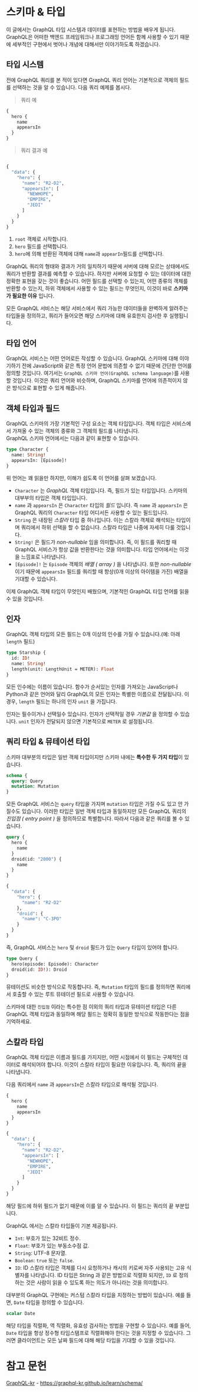# 스키마 & 타입

이 글에서는 GraphQL 타입 시스템과 데이터를 표현하는 방법을 배우게 됩니다. GraphQL은 어떠한 백엔드 프레임워크나 프로그래밍 언어든 함께 사용할 수 있기 때문에 세부적인 구현에서 벗어나 개념에 대해서만 이야기하도록 하겠습니다.

## 타입 시스템

전에 GraphQL 쿼리를 본 적이 있다면 GraphQL 쿼리 언어는 기본적으로 객체의 필드를 선택하는 것을 알 수 있습니다. 다음 쿼리 예제를 봅시다.

> 쿼리 예

```GraphQL
{
  hero {
    name
    appearsIn
  }
}
```

> 쿼리 결과 예

```GraphQL

{
  "data": {
    "hero": {
      "name": "R2-D2",
      "appearsIn": [
        "NEWHOPE",
        "EMPIRE",
        "JEDI"
      ]
    }
  }
}
```

1. `root` 객체로 시작합니다.
2. `hero` 필드를 선택합니다.
3. `hero`에 의해 반환된 객체에 대해 `name`과 `appearIn`필드를 선택합니다.

GraphQL 쿼리의 형태와 결과가 거의 일치하기 때문에 서버에 대해 모르는 상태에서도 쿼리가 반환할 결과를 예측할 수 있습니다. 하지만 서버에 요청할 수 있는 데이터에 대한 정확한 표현을 갖는 것이 좋습니다. 어떤 필드를 선택할 수 있는지, 어떤 종류의 객체를 반환할 수 있는지, 하위 객체에서 사용할 수 있는 필드는 무엇인지, 이것이 바로 **스키마가 필요한 이유** 입니다.

모든 GraphQL 서비스는 해당 서비스에서 쿼리 가능한 데이터들을 완벽하게 알려주는 타입들을 정의하고, 쿼리가 들어오면 해당 스키마에 대해 유효한지 검사한 후 실행됩니다.

## 타입 언어

GraphQL 서비스는 어떤 언어로든 작성할 수 있습니다. GraphQL 스키마에 대해 이야기하기 전에 JavaScript와 같은 특정 언어 문법에 의존할 수 없기 때문에 간단한 언어를 정의할 것입니다. 여기서는 `GraphQL 스키마 언어(GraphQL schema language)`를 사용할 것입니다. 이것은 쿼리 언어와 비슷하며, GraphQL 스키마를 언어에 의존적이지 않은 방식으로 표현할 수 있게 해줍니다.

## 객체 타입과 필드

GraphQL 스키마의 가장 기본적인 구성 요소는 객체 타입입니다. 객체 타입은 서비스에서 가져올 수 있는 객체의 종류와 그 객체의 필드를 나타냅니다.  
GraphQL 스키마 언어에서는 다음과 같이 표현할 수 있습니다.

```GraphQL
type Character {
  name: String!
  appearsIn: [Episode]!
}
```

위 언어는 꽤 읽을만 하지만, 이해가 쉽도록 이 언어를 살펴 보겠습니다.

- `Character` 는 _GraphQL_ 객체 타입입니다. 즉, 필드가 있는 타입입니다. 스키마의 대부부의 타입은 객체 타입입니다.
- `name` 과 `appearsIn` 은 `Character` 타입의 _필드_ 입니다. 즉 `name` 과 `appearsIn` 은 GraphQL 쿼리의 `Character` 타입 어디서든 사용할 수 있는 필드입니다.
- `String` 은 내장된 _스칼라_ 타입 중 하나입니다. 이는 스칼라 객체로 해석되는 타입이며 쿼리에서 하위 선택을 할 수 없습니다. 스칼라 타입은 나중에 자세히 다룰 것입니다.
- `String!` 은 필드가 _non-nullable_ 임을 의미합니다. 즉, 이 필드를 쿼리할 때 GraphQL 서비스가 항상 값을 반환한다는 것을 의미합니다. 타입 언어에서는 이것을 느낌표로 나타냅니다.
- `[Episode]!` 는 `Episode` 객체의 _배열_ _(_ _array_ _)_ 을 나타냅니다. 또한 _non-nullable_ 이기 때문에 `appearsIn` 필드를 쿼리할 때 항상(0개 이상의 아이템을 가진) 배열을 기대할 수 있습니다.

이제 GraphQL 객체 타입이 무엇인지 배웠으며, 기본적인 GraphQL 타입 언어를 읽을 수 있을 것입니다.

## 인자

GraphQL 객체 타입의 모든 필드는 0개 이상의 인수를 가질 수 있습니다.(예: 아래 `length` 필드)

```GraphQL
type Starship {
  id: ID!
  name: String!
  length(unit: LengthUnit = METER): Float
}
```

모든 인수에는 이름이 있습니다. 함수가 순서있는 인자를 가져오는 JavaScript나 Python과 같은 언어와 달리 GraphQL의 모든 인자는 특별한 이름으로 전달됩니다. 이 경우, `length` 필드는 하나의 인자 `unit` 을 가집니다.

인자는 필수이거나 선택일수 있습니다. 인자가 선택적일 경우 _기본값_ 을 정의할 수 있습니다. `unit` 인자가 전달되지 않으면 기본적으로 `METER` 로 설정됩니다.

## 쿼리 타입 & 뮤테이션 타입

스키마 대부분의 타입은 일반 객체 타입이지만 스키마 내에는 **특수한 두 가지 타입**이 있습니다.

```GraphQL
schema {
  query: Query
  mutation: Mutation
}
```

모든 GraphQL 서비스는 `query` 타입을 가지며 `mutation` 타입은 가질 수도 있고 안 가질수도 있습니다. 이러한 타입은 일반 객체 타입과 동일하지만 모든 GraphQL 쿼리의 _진입점_ _(_ _entry point_ _)_ 을 정의하므로 특별합니다. 따라서 다음과 같은 쿼리를 볼 수 있습니다.

```GraphQL
query {
  hero {
    name
  }
  droid(id: "2000") {
    name
  }
}
```

```GraphQL
{
  "data": {
    "hero": {
      "name": "R2-D2"
    },
    "droid": {
      "name": "C-3PO"
    }
  }
}
```

즉, GraphQL 서비스는 `hero` 및 `droid` 필드가 있는 `Query` 타입이 있어야 합니다.

```GraphQL
type Query {
  hero(episode: Episode): Character
  droid(id: ID!): Droid
}
```

뮤테이션도 비슷한 방식으로 작동합니다. 즉, `Mutation` 타입의 필드를 정의하면 쿼리에서 호출할 수 있는 루트 뮤테이션 필드로 사용할 수 있습니다.

스키마에 대한 `진입점` 이라는 특수한 점 이외의 쿼리 타입과 뮤테이션 타입은 다른 GraphQL 객체 타입과 동일하며 해당 필드는 정확히 동일한 방식으로 작동한다는 점을 기억하세요.

## 스칼라 타입

GraphQL 객체 타입은 이름과 필드를 가지지만, 어떤 시점에서 이 필드는 구체적인 데이터로 해석되어야 합니다. 이것이 스칼라 타입이 필요한 이유입니다. 즉, 쿼리의 끝을 나타냅니다.

다음 쿼리에서 `name` 과 `appearsIn`은 스칼라 타입으로 해석될 것입니다.

```GraphQL
{
  hero {
    name
    appearsIn
  }
}
```

```GraphQL
{
  "data": {
    "hero": {
      "name": "R2-D2",
      "appearsIn": [
        "NEWHOPE",
        "EMPIRE",
        "JEDI"
      ]
    }
  }
}
```

해당 필드에 하위 필드가 없기 때문에 이를 알 수 있습니다. 이 필드는 쿼리의 끝 부분입니다.

GraphQL 에서는 스칼라 타입들이 기본 제공됩니다.

- `Int`: 부호가 있는 32비트 정수.
- `Float`: 부호가 있는 부동소수점 값.
- `String`: UTF-8 문자열.
- `Boolean`: `true` 또는 `false`.
- `ID`: ID 스칼라 타입은 객체를 다시 요청하거나 캐시의 키로써 자주 사용되는 고유 식별자를 나타냅니다. ID 타입은 String 과 같은 방법으로 직렬화 되지만, `ID` 로 정의하는 것은 사람이 읽을 수 있도록 하는 의도가 아니라는 것을 의미합니다.

대부분의 GraphQL 구현에는 커스텀 스칼라 타입을 지정하는 방법이 있습니다. 예를 들면, `Date` 타입을 정의할 수 있습니다.

```GraphQL
scalar Date
```

해당 타입을 직렬화, 역 직렬화, 유효성 검사하는 방법을 구현할 수 있습니다. 예를 들어, `Date` 타입을 항상 정수형 타임스탬프로 직렬화해야 한다는 것을 지정할 수 있습니다. 그러면 클라이언트는 모든 날짜 필드에 대해 해당 타입을 기대할 수 있을 것입니다.

# 참고 문헌

[GraphQL-kr](https://graphql-kr.github.io/learn/schema/) - https://graphql-kr.github.io/learn/schema/
